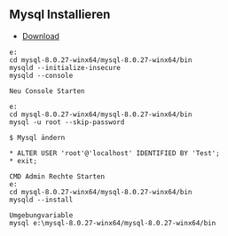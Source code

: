 
## Mysql Installieren

* [Download](https://dev.mysql.com/downloads/)


```
e:
cd mysql-8.0.27-winx64/mysql-8.0.27-winx64/bin
mysqld --initialize-insecure
mysqld --console

Neu Console Starten

e:
cd mysql-8.0.27-winx64/mysql-8.0.27-winx64/bin
mysql -u root --skip-password

$ Mysql ändern

* ALTER USER 'root'@'localhost' IDENTIFIED BY 'Test';
* exit;

CMD Admin Rechte Starten
e:
cd mysql-8.0.27-winx64/mysql-8.0.27-winx64/bin
mysqld --install

Umgebungvariable 
mysql e:\mysql-8.0.27-winx64/mysql-8.0.27-winx64/bin
```
